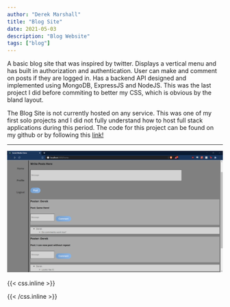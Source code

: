 ```yaml
---
author: "Derek Marshall"
title: "Blog Site"
date: 2021-05-03
description: "Blog Website"
tags: ["blog"]
---
```


A basic blog site that was inspired by twitter. Displays a vertical menu and has built in authorization and authentication. User can make and comment on posts if they are logged in. Has a backend API designed and implemented using MongoDB, ExpressJS and NodeJS. This was the last project I did before commiting to better my CSS, which is obvious by the bland layout.

<!--more-->

The Blog Site is not currently hosted on any service. This was one of my first solo projects and I did not fully understand how to host full stack applications during this period. The code for this project can be found on my github or by following this [link!](https://github.com/DerekMarshall855/social-media-clone)

---

!['blog website'](../../images/media_clone.png)


{{< css.inline >}}

<style>
.emojify {
	font-family: Apple Color Emoji, Segoe UI Emoji, NotoColorEmoji, Segoe UI Symbol, Android Emoji, EmojiSymbols;
	font-size: 2rem;
	vertical-align: middle;
}
@media screen and (max-width:650px) {
  .nowrap {
    display: block;
    margin: 25px 0;
  }
}
</style>

{{< /css.inline >}}
